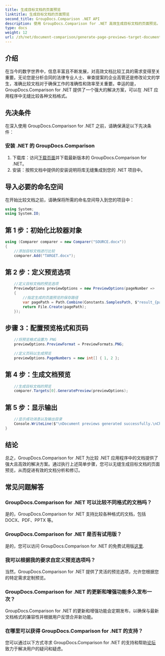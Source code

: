 ```yaml
---
title: 生成目标文档的页面预览
linktitle: 生成目标文档的页面预览
second_title: GroupDocs.Comparison .NET API
description: 使用 GroupDocs.Comparison for .NET 高效生成目标文档的页面预览。请按照我们的分步指南进行无缝文档比较。
type: docs
weight: 12
url: /zh/net/document-comparison/generate-page-previews-target-document/
---
```

## 介绍
在当今的数字世界中，信息丰富且不断发展，对高效文档比较工具的需求变得至关重要。无论您是分析合同的法律专业人士、审查提案的企业高管还是修改论文的学生，准确比较文档对于确保工作的准确性和效率至关重要。幸运的是，GroupDocs.Comparison for .NET 提供了一个强大的解决方案，可以在 .NET 应用程序中无缝比较各种文档格式。
## 先决条件
在深入使用 GroupDocs.Comparison for .NET 之前，请确保满足以下先决条件：
### 安装 .NET 的 GroupDocs.Comparison
1. 下载库：访问[下载页面](https://releases.groupdocs.com/comparison/net/)并下载最新版本的 GroupDocs.Comparison for .NET。
2. 安装：按照文档中提供的安装说明将库无缝集成到您的 .NET 项目中。

## 导入必要的命名空间
在开始比较文档之前，请确保将所需的命名空间导入到您的项目中：
```csharp
using System;
using System.IO;

```
## 第 1 步：初始化比较器对象
```csharp
using (Comparer comparer = new Comparer("SOURCE.docx"))
{
    //添加目标文档进行比较
    comparer.Add("TARGET.docx");
```
## 第 2 步：定义预览选项
```csharp
    //定义目标文档的预览选项
    PreviewOptions previewOptions = new PreviewOptions(pageNumber =>
    {
        //指定生成的页面预览的保存路径
        var pagePath = Path.Combine(Constants.SamplesPath, $"result_{pageNumber}.png");
        return File.Create(pagePath);
    });
```
## 步骤 3：配置预览格式和页码
```csharp
    //将预览格式设置为 PNG
    previewOptions.PreviewFormat = PreviewFormats.PNG;
    
    //定义页码以生成预览
    previewOptions.PageNumbers = new int[] { 1, 2 };
```
## 第 4 步：生成文档预览
```csharp
    //生成目标文档的预览
    comparer.Targets[0].GeneratePreview(previewOptions);
```
## 第 5 步：显示输出
```csharp
    //显示成功消息以及输出目录
    Console.WriteLine($"\nDocument previews generated successfully.\nCheck output in {Directory.GetCurrentDirectory()}.");
}
```

## 结论
总之，GroupDocs.Comparison for .NET 为比较 .NET 应用程序中的文档提供了强大且高效的解决方案。通过执行上述简单步骤，您可以无缝生成目标文档的页面预览，从而促进有效的文档分析和修订。
## 常见问题解答
### GroupDocs.Comparison for .NET 可以比较不同格式的文档吗？
是的，GroupDocs.Comparison for .NET 支持比较各种格式的文档，包括 DOCX、PDF、PPTX 等。
### GroupDocs.Comparison for .NET 是否有试用版？
是的，您可以访问 GroupDocs.Comparison for .NET 的免费试用版[这里](https://releases.groupdocs.com/).
### 我可以根据我的要求自定义预览选项吗？
当然，GroupDocs.Comparison for .NET 提供了灵活的预览选项，允许您根据您的特定需求定制预览。
### GroupDocs.Comparison for .NET 的更新和增强功能多久发布一次？
GroupDocs.Comparison for .NET 的更新和增强功能会定期发布，以确保与最新文档格式的兼容性并根据用户反馈合并新功能。
### 在哪里可以获得 GroupDocs.Comparison for .NET 的支持？
您可以通过以下方式寻求 GroupDocs.Comparison for .NET 的支持和帮助[论坛](https://forum.groupdocs.com/c/comparison/12)致力于解决用户的疑问和疑虑。